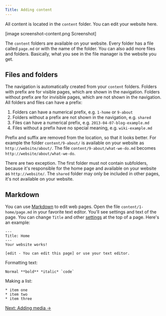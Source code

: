```yaml
---
Title: Adding content 
---
```

All content is located in the `content` folder. You can edit your website here.

[image screenshot-content.png Screenshot]

The `content` folders are available on your website. Every folder has a file called `page.md` or with the name of the folder. You can also add more files and folders. Basically, what you see in the file manager is the website you get.

## Files and folders

The navigation is automatically created from your `content` folders. Folders with prefix are for visible pages, which are shown in the navigation. Folders without prefix are for invisible pages, which are not shown in the navigation. All folders and files can have a prefix:

1. Folders can have a numerical prefix, e.g. `1-home` or `9-about`
2. Folders without a prefix are not shown in the navigation, e.g. `shared`
3. Files can have a numerical prefix, e.g. `2013-04-07-blog-example.md`
4. Files without a prefix have no special meaning, e.g. `wiki-example.md`

Prefix and suffix are removed from the location, so that it looks better. For example the folder `content/9-about/` is available on your website as `http://website/about/`. The file `content/9-about/what-we-do.md` becomes `http://website/about/what-we-do`. 

There are two exception. The first folder must not contain subfolders, because it's responsible for the home page and available on your website as `http://website/`. The `shared` folder may only be included in other pages, it's not available on your website.

## Markdown

You can use [Markdown](markdown-cheat-sheet) to edit web pages. Open the file `content/1-home/page.md` in your favorite text editor. You'll see settings and text of the page. You can change `Title` and other [settings](markdown-cheat-sheet#settings) at the top of a page. Here's an example:

    ---
    Title: Home
    ---
    Your website works!
    
    [edit - You can edit this page] or use your text editor.

Formatting text:

    Normal **bold** *italic* `code`

Making a list:

    * item one
    * item two
    * item three

[Next: Adding media →](adding-media)
